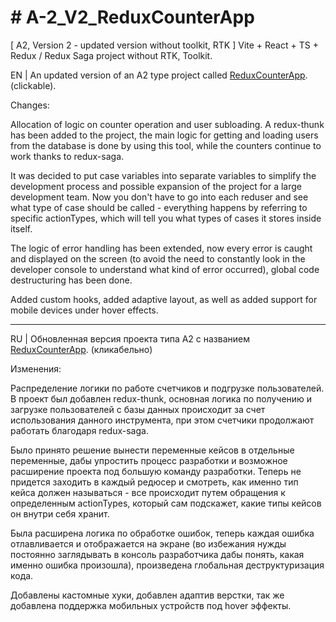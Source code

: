 <h1># A-2_V2_ReduxCounterApp</h1>
[ A2, Version 2 - updated version without toolkit, RTK ] Vite + React + TS + Redux / Redux Saga project without RTK, Toolkit.

EN | An updated version of an A2 type project called [ReduxCounterApp](https://github.com/4min-dev/-A2-Vite-React-TS-Redux-Redux-Saga). (clickable).

Changes:

Allocation of logic on counter operation and user subloading. A redux-thunk has been added to the project, the main logic for getting and loading users from the database is done by using this tool, while the counters continue to work thanks to redux-saga.

It was decided to put case variables into separate variables to simplify the development process and possible expansion of the project for a large development team. Now you don't have to go into each reduser and see what type of case should be called - everything happens by referring to specific actionTypes, which will tell you what types of cases it stores inside itself.

The logic of error handling has been extended, now every error is caught and displayed on the screen (to avoid the need to constantly look in the developer console to understand what kind of error occurred), global code destructuring has been done.

Added custom hooks, added adaptive layout, as well as added support for mobile devices under hover effects.

_______________________________________

RU | Обновленная версия проекта типа A2 с названием [ReduxCounterApp](https://github.com/4min-dev/-A2-Vite-React-TS-Redux-Redux-Saga). (кликабельно)

Изменения:

Распределение логики по работе счетчиков и подгрузке пользователей. В проект был добавлен redux-thunk, основная логика по получению и загрузке пользователей с базы данных происходит за счет использования данного инструмента, при этом счетчики продолжают работать благодаря redux-saga.

Было принято решение вынести переменные кейсов в отдельные переменные, дабы упростить процесс разработки и возможное расширение проекта под большую команду разработки. Теперь не придется заходить в каждый редюсер и смотреть, как именно тип кейса должен называться - все происходит путем обращения к определенным actionTypes, который сам подскажет, какие типы кейсов он внутри себя хранит.

Была расширена логика по обработке ошибок, теперь каждая ошибка отлавливается и отображается на экране (во избежания нужды постоянно заглядывать в консоль разработчика дабы понять, какая именно ошибка произошла), произведена глобальная деструктуризация кода.

Добавлены кастомные хуки, добавлен адаптив верстки, так же добавлена поддержка мобильных устройств под hover эффекты.

